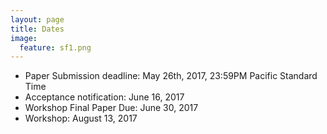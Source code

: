 ```yaml
---
layout: page
title: Dates 
image:
  feature: sf1.png
---
```


* Paper Submission deadline: May 26th, 2017, 23:59PM Pacific Standard Time
* Acceptance notification: June 16, 2017
* Workshop Final Paper Due: June 30, 2017
* Workshop: August 13, 2017

